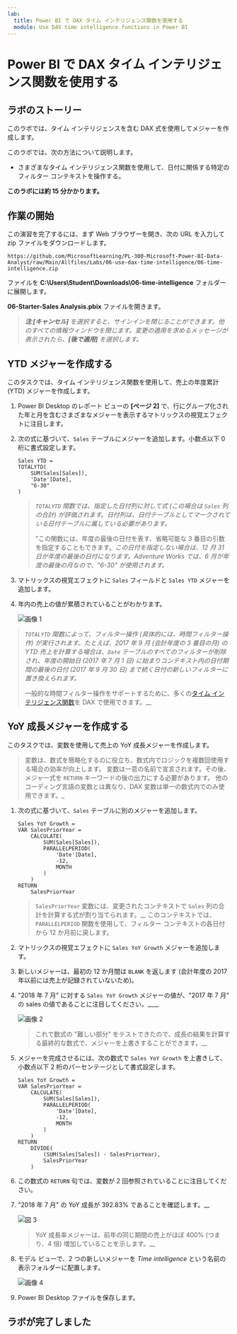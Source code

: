 ```yaml
---
lab:
  title: Power BI で DAX タイム インテリジェンス関数を使用する
  module: Use DAX time intelligence functions in Power BI
---
```


# Power BI で DAX タイム インテリジェンス関数を使用する

## ラボのストーリー

このラボでは、タイム インテリジェンスを含む DAX 式を使用してメジャーを作成します。

このラボでは、次の方法について説明します。

 - さまざまなタイム インテリジェンス関数を使用して、日付に関係する特定のフィルター コンテキストを操作する。

**このラボには約 15 分かかります。**

## 作業の開始

この演習を完了するには、まず Web ブラウザーを開き、次の URL を入力して zip ファイルをダウンロードします。

`https://github.com/MicrosoftLearning/PL-300-Microsoft-Power-BI-Data-Analyst/raw/Main/Allfiles/Labs/06-use-dax-time-intelligence/06-time-intelligence.zip`

ファイルを **C:\Users\Student\Downloads\06-time-intelligence** フォルダーに展開します。

**06-Starter-Sales Analysis.pbix** ファイルを開きます。

> _**注**:**[キャンセル]** を選択すると、サインインを閉じることができます。他のすべての情報ウィンドウを閉じます。変更の適用を求めるメッセージが表示されたら、**[後で適用]** を選択します。_

## YTD メジャーを作成する

このタスクでは、タイム インテリジェンス関数を使用して、売上の年度累計 (YTD) メジャーを作成します。

1. Power BI Desktop のレポート ビューの **[ページ 2]** で、行にグループ化された年と月を含むさまざまなメジャーを表示するマトリックスの視覚エフェクトに注目します。

2. 次の式に基づいて、`Sales` テーブルにメジャーを追加します。小数点以下 0 桁に書式設定します。

    ```dax
    Sales YTD =
    TOTALYTD(
        SUM(Sales[Sales]),
        'Date'[Date],
        "6-30"
    )
    ```

    > _`TOTALYTD` 関数では、指定した日付列に対して式 (この場合は `Sales` 列の合計) が評価されます。日付列は、日付テーブルとしてマークされている日付テーブルに属している必要があります。_
    >
    > "この関数には、年度の最後の日付を表す、省略可能な 3 番目の引数を指定することもできます。_この日付を指定しない場合は、12 月 31 日が年度の最後の日付になります。Adventure Works では、6 月が年度の最後の月なので、"6-30" が使用されます。_

3. マトリックスの視覚エフェクトに `Sales` フィールドと `Sales YTD` メジャーを追加します。

4. 年内の売上の値が累積されていることがわかります。

    ![画像 1](Linked_image_Files/06-use-dax-time-intelligence-functions_image21.png)

> _`TOTALYTD` 関数によって、フィルター操作 (具体的には、時間フィルター操作) が実行されます。たとえば、2017 年 9 月 (会計年度の 3 番目の月) の YTD 売上を計算する場合は、`Date` テーブルのすべてのフィルターが削除され、年度の開始日 (2017 年 7 月 1 日) に始まりコンテキスト内の日付期間の最後の日付 (2017 年 9 月 30 日) まで続く日付の新しいフィルターに置き換えられます。_
>
> 一般的な時間フィルター操作をサポートするために、多くの[タイム インテリジェンス関数](/dax/time-intelligence-functions-dax/?azure-portal=true)を DAX で使用できます。__

## YoY 成長メジャーを作成する

このタスクでは、変数を使用して売上の YoY 成長メジャーを作成します。

> 変数は、数式を簡略化するのに役立ち、数式内でロジックを複数回使用する場合の効率が向上します。 変数は一意の名前で宣言されます。その後、メジャー式を `RETURN` キーワードの後の出力にする必要があります。 他のコーディング言語の変数とは異なり、DAX 変数は単一の数式内でのみ使用できます。_

1. 次の式に基づいて、`Sales` テーブルに別のメジャーを追加します。

    ```dax
    Sales YoY Growth =
    VAR SalesPriorYear =
        CALCULATE(
            SUM(Sales[Sales]),
            PARALLELPERIOD(
                'Date'[Date],
                -12,
                MONTH
            )
        )
    RETURN
        SalesPriorYear
    ```

    > `SalesPriorYear` 変数には、変更されたコンテキストで `Sales` 列の合計を計算する式が割り当てられます。__ このコンテキストでは、`PARALLELPERIOD` 関数を使用して、フィルター コンテキストの各日付から 12 か月前に戻します。

1. マトリックスの視覚エフェクトに `Sales YoY Growth` メジャーを追加します。

1. 新しいメジャーは、最初の 12 か月間は `BLANK` を返します (会計年度の 2017 年以前には売上が記録されていないため)。

1. "2018 年 7 月" に対する `Sales YoY Growth` メジャーの値が、"2017 年 7 月" の sales の値であることに注目してください。____

    ![画像 2](Linked_image_Files/06-use-dax-time-intelligence-functions_image22.png)

    > これで数式の "難しい部分" をテストできたので、成長の結果を計算する最終的な数式で、メジャーを上書きすることができます。__

1. メジャーを完成させるには、次の数式で `Sales YoY Growth` を上書きして、小数点以下 2 桁のパーセンテージとして書式設定します。

    ```dax
    Sales YoY Growth =
    VAR SalesPriorYear =
        CALCULATE(
            SUM(Sales[Sales]),
            PARALLELPERIOD(
                'Date'[Date],
                -12,
                MONTH
            )
        )
    RETURN
        DIVIDE(
            (SUM(Sales[Sales]) - SalesPriorYear),
            SalesPriorYear
        )
    ```

1. この数式の `RETURN` 句では、変数が 2 回参照されていることに注目してください。

1. "2018 年 7 月" の YoY 成長が 392.83% であることを確認します。__

    ![図 3](Linked_image_Files/06-use-dax-time-intelligence-functions_image23.png)

    > YoY 成長率メジャーは、前年の同じ期間の売上がほぼ 400% (つまり、4 倍) 増加していることを示します。__

1. モデル ビューで、2 つの新しいメジャーを _Time intelligence_ という名前の表示フォルダーに配置します。

    ![画像 4](Linked_image_Files/06-use-dax-time-intelligence-functions_image24.png)

1. Power BI Desktop ファイルを保存します。

## ラボが完了しました
